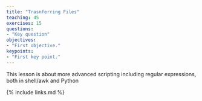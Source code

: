 ```yaml
---
title: "Trasnferring Files"
teaching: 45
exercises: 15
questions:
- "Key question"
objectives:
- "First objective."
keypoints:
- "First key point."
---
```


This lesson is about more advanced scripting including regular expressions, both in shell/awk and Python

{% include links.md %}

